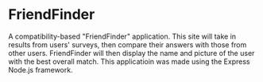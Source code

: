 # FriendFinder
A compatibility-based "FriendFinder" application. This site will take in results from users' surveys, then compare their answers with those from other users. FriendFinder will then display the name and picture of the user with the best overall match. This applicatioin was made using the Express Node.js framework.
